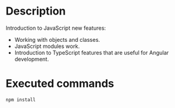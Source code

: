 # Description
Introduction to JavaScript new features:
- Working with objects and classes.
- JavaScript modules work.
- Introduction to TypeScript features that are useful for Angular development.

# Executed commands
```
npm install
```